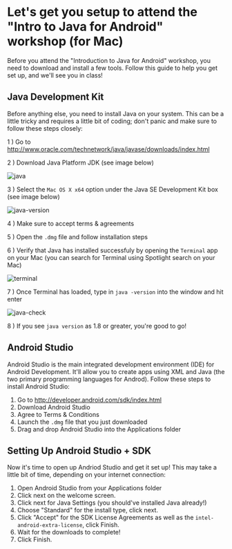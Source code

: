 # Let's get you setup to attend the "Intro to Java for Android" workshop (for Mac)

Before you attend the "Introduction to Java for Android" workshop, you need to download and install a few tools. Follow this guide to help you get set up, and we'll see you in class!

## Java Development Kit

Before anything else, you need to install Java on your system. This can be a little tricky and requires a little bit of coding; don't panic and make sure to follow these steps closely:

1 ) Go to <http://www.oracle.com/technetwork/java/javase/downloads/index.html>

2 ) Download Java Platform JDK (see image below)

![java](http://cl.ly/image/0H0e29413f0B/Screen%20Shot%202015-10-26%20at%203.47.06%20PM.png)

 
3 ) Select the `Mac OS X x64` option under the Java SE Development Kit box (see image below)

![java-version](http://cl.ly/image/0R1q2T0S1Y1x/Screen%20Shot%202015-10-26%20at%203.49.45%20PM.png)

4 ) Make sure to accept terms & agreements

5 ) Open the `.dmg` file and follow installation steps

6 ) Verify that Java has installed successfuly by opening the `Terminal` app on your Mac (you can search for Terminal using Spotlight search on your Mac)

![terminal](http://cl.ly/image/030a2n1l0b2K/Screen%20Shot%202015-10-26%20at%204.05.28%20PM.png)

7 ) Once Terminal has loaded, type in `java -version` into the window and hit enter


![java-check](http://cl.ly/image/1m0I0x011P2U/Screen%20Shot%202015-10-26%20at%204.10.56%20PM.png)

8 ) If you see `java version` as 1.8 or greater, you're good to go!


## Android Studio 

Android Studio is the main integrated development environment (IDE) for Android Development. It'll allow you to create apps using XML and Java (the two primary programming languages for Androd). Follow these steps to install Android Studio:

1. Go to <http://developer.android.com/sdk/index.html>
2. Download Android Studio
3. Agree to Terms & Conditions
4. Launch the `.dmg` file that you just downloaded
5. Drag and drop Android Studio into the Applications folder 

## Setting Up Android Studio + SDK

Now it's time to open up Andriod Studio and get it set up! This may take a little bit of time, depending on your internet connection:

1. Open Android Studio from your Applications folder
2. Click next on the welcome screen.
3. Click next for Java Settings (you should've installed Java already!)
4. Choose "Standard" for the install type, click next.
5. Click "Accept" for the SDK License Agreements as well as the `intel-android-extra-license`, click Finish. 
6. Wait for the downloads to complete!
7. Click Finish.
